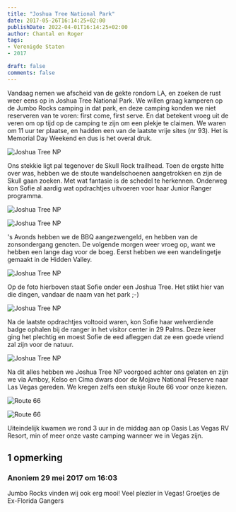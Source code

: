 ```yaml
---
title: "Joshua Tree National Park"
date: 2017-05-26T16:14:25+02:00
publishDate: 2022-04-01T16:14:25+02:00
author: Chantal en Roger
tags:
- Verenigde Staten
- 2017

draft: false
comments: false
---
```


Vandaag nemen we afscheid van de gekte rondom LA, en zoeken de rust weer eens op in Joshua Tree National Park. We willen graag kamperen op de Jumbo Rocks camping in dat park, en deze camping konden we niet reserveren van te voren: first come, first serve. En dat betekent vroeg uit de veren om op tijd op de camping te zijn om een plekje te claimen. We waren om 11 uur ter plaatse, en hadden een van de laatste vrije sites (nr 93). Het is Memorial Day Weekend en dus is het overal druk.

![Joshua Tree NP](./images/IMG_0990[4].jpg)

Ons stekkie ligt pal tegenover de Skull Rock trailhead. Toen de ergste hitte over was, hebben we de stoute wandelschoenen aangetrokken en zijn de Skull gaan zoeken. Met wat fantasie is de schedel te herkennen. Onderweg kon Sofie al aardig wat opdrachtjes uitvoeren voor haar Junior Ranger programma.

![Joshua Tree NP](./images/IMG_0992[4].jpg)

![Joshua Tree NP](./images/IMG_0997[4].jpg)

's Avonds hebben we de BBQ aangezwengeld, en hebben van de zonsondergang genoten. De volgende morgen weer vroeg op, want we hebben een lange dag voor de boeg. Eerst hebben we een wandelingetje gemaakt in de Hidden Valley.

![Joshua Tree NP](./images/P1060886[4].jpg)

Op de foto hierboven staat Sofie onder een Joshua Tree. Het stikt hier van die dingen, vandaar de naam van het park ;-)

![Joshua Tree NP](./images/P1060919[4].jpg)

Na de laatste opdrachtjes voltooid waren, kon Sofie haar welverdiende badge ophalen bij de ranger in het visitor center in 29 Palms. Deze keer ging het plechtig en moest Sofie de eed afleggen dat ze een goede vriend zal zijn voor de natuur.

![Joshua Tree NP](./images/IMG_1052[4].jpg)

Na dit alles hebben we Joshua Tree NP voorgoed achter ons gelaten en zijn we via Amboy, Kelso en Cima dwars door de Mojave National Preserve naar Las Vegas gereden. We kregen zelfs een stukje Route 66 voor onze kiezen.

![Route 66](./images/IMG_1003[4].jpg)

![Route 66](./images/IMG_1006[4].jpg)

Uiteindelijk kwamen we rond 3 uur in de middag aan op Oasis Las Vegas RV Resort, min of meer onze vaste camping wanneer we in Vegas zijn.

## 1 opmerking

### Anoniem 29 mei 2017 om 16:03

Jumbo Rocks vinden wij ook erg mooi! Veel plezier in Vegas!
Groetjes de Ex-Florida Gangers
